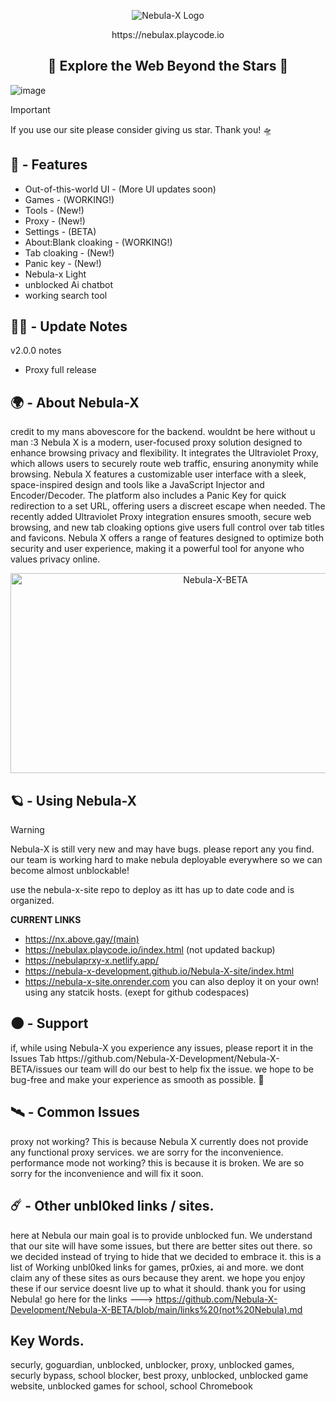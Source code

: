 <p align="center">
  <img src="https://raw.githubusercontent.com/Nebula-X-Development/Nebula-X-BETA/refs/heads/main/Nebula Banner.png" alt="Nebula-X Logo">
<p align="center"> https://nebulax.playcode.io

<h2 align="center"> 🔭 Explore the Web Beyond the Stars 🔭 </h2>
  
![image](https://github.com/user-attachments/assets/7bdb35c2-1a6d-4bec-92c0-6e7c00d55485)<img scale=50%>

> [!IMPORTANT]
> If you use our site please consider giving us
> star. Thank you! 🛸
## 👾 - Features

-   Out-of-this-world UI - (More UI updates soon)
-   Games - (WORKING!)
-   Tools - (New!)
-   Proxy - (New!)
-   Settings - (BETA)
-   About:Blank cloaking - (WORKING!)
-   Tab cloaking - (New!)
-   Panic key - (New!)
-   Nebula-x Light
-   unblocked Ai chatbot
-   working search tool

## 👨‍🚀 - Update Notes
v2.0.0 notes
- Proxy full release 

  
## 🌍 - About Nebula-X 

</p>
credit to my mans abovescore for the backend. wouldnt be here without u man :3
Nebula X is a modern, user-focused proxy solution designed to enhance browsing privacy and flexibility. It integrates the Ultraviolet Proxy, which allows users to securely route web traffic, ensuring anonymity while browsing. Nebula X features a customizable user interface with a sleek, space-inspired design and tools like a JavaScript Injector and Encoder/Decoder. The platform also includes a Panic Key for quick redirection to a set URL, offering users a discreet escape when needed. The recently added Ultraviolet Proxy integration ensures smooth, secure web browsing, and new tab cloaking options give users full control over tab titles and favicons. Nebula X offers a range of features designed to optimize both security and user experience, making it a powerful tool for anyone who values privacy online.

<p align="center">
<img src="https://socialify.git.ci/Nebula-X-Development/Nebula-X-BETA/image?font=Source+Code+Pro&forks=1&issues=1&language=1&logo=https%3A%2F%2Fraw.githubusercontent.com%2FNebula-X-Development%2FNebula-X-BETA%2Frefs%2Fheads%2Fmain%2FNEBULA_LOGO.png&pattern=Circuit+Board&stargazers=1&theme=Dark" alt="Nebula-X-BETA" width="640" height="320" />

## 🪐 - Using Nebula-X 

> [!WARNING]
> Nebula-X is still very new and may have bugs. please report any you find.
> our team is working hard to make nebula deployable everywhere so we can become almost unblockable!

use the nebula-x-site repo to deploy as itt has up to date code and is organized.

**CURRENT LINKS**
- https://nx.above.gay/(main)
- https://nebulax.playcode.io/index.html (not updated backup)
- https://nebulaprxy-x.netlify.app/
- https://nebula-x-development.github.io/Nebula-X-site/index.html 
- https://nebula-x-site.onrender.com 
you can also deploy it on your own! using any statcik hosts. (exept for github codespaces)
## 🌑 - Support 

<p>if, while using Nebula-X you experience any issues, please report it  in the Issues Tab https://github.com/Nebula-X-Development/Nebula-X-BETA/issues our  team will do our best to help fix the issue. we hope to be bug-free and make your experience as smooth as possible. 🚀



## 🛰️ - Common Issues
proxy not working? This is because Nebula X currently does not provide any functional proxy services. we are sorry for the inconvenience.
performance mode not working? this is because it is broken. We are so sorry for the inconvenience and will fix it soon.

## ☄️ - Other unbl0ked links / sites.
here at Nebula our main goal is to provide unblocked fun. We understand that our site will have some issues, but there are better sites out there. so we decided instead of trying to hide that we decided to embrace it. this is a list of Working unbl0ked links for games, pr0xies, ai and more. we dont claim any of these sites as ours because they arent. we hope you enjoy these if our service doesnt live up to what it should. thank you for using Nebula! go here for the links --->  https://github.com/Nebula-X-Development/Nebula-X-BETA/blob/main/links%20(not%20Nebula).md

## Key Words.
securly, goguardian, unblocked, unblocker, proxy, unblocked games, securly bypass, school blocker, best proxy, unblocked, unblocked game website, unblocked games for school, school Chromebook
